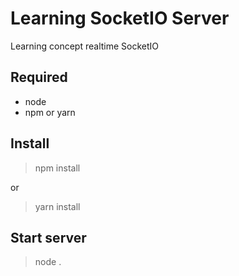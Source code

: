 # Learning SocketIO Server
Learning concept realtime SocketIO

## Required
* node
* npm or yarn

## Install
> npm install

or
> yarn install

## Start server
> node .

